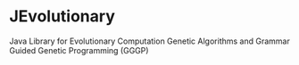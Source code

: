 # JEvolutionary
Java Library for Evolutionary Computation
Genetic Algorithms and Grammar Guided Genetic Programming (GGGP)
